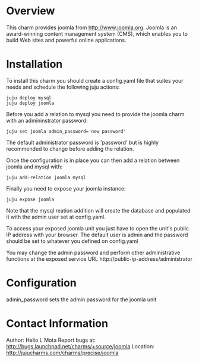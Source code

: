 # Overview

This charm provides joomla from http://www.joomla.org. Joomla is an award-winning content management system (CMS), which enables you to build Web sites and powerful online applications.

# Installation

To install this charm you should create a config.yaml file that suites your needs and schedule the following juju actions:

    juju deploy mysql
    juju deploy joomla

Before you add a relation to mysql you need to provide the joomla charm with an admininstrator password: 

	juju set joomla admin_password='new password'
	
The default administrator password is 'password' but is highly recommended to change before adding the relation.

Once the configuration is in place you can then add a relation between joomla and mysql with:

    juju add-relation joomla mysql

Finally you need to expose your joomla instance:

    juju expose joomla

Note that the mysql reation addition will create the database and populated it with the admin user set at config.yaml. 

To access your exposed joomla unit you just have to open the unit's public IP address with your browser. The default user is admin and the password should be set to whatever you defined on config.yaml

You may change the admin password and perform other administrative functions at the exposed service URL http://public-ip-address/administrator

# Configuration

admin_password sets the admin password for the joomla unit

# Contact Information

Author: Helio L Mota
Report bugs at: http://bugs.launchpad.net/charms/+source/joomla
Location: http://jujucharms.com/charms/precise/joomla
